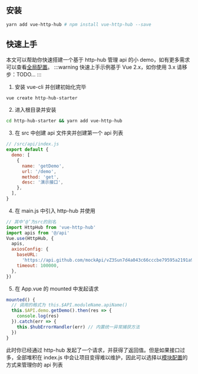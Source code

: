 ## 安装

```sh
yarn add vue-http-hub # npm install vue-http-hub --save
```

## 快速上手

本文可以帮助你快速搭建一个基于 http-hub 管理 api 的小 demo，如有更多需求可以查看[全局配置](/guide/global-config/)。
:::warning
快速上手示例基于 Vue 2.x，如你使用 3.x 请移步：TODO...
:::

1. 安装 vue-cli 并创建初始化完毕

```sh
vue create http-hub-starter
```

2. 进入根目录并安装

```sh
cd http-hub-starter && yarn add vue-http-hub
```

3. 在 src 中创建 api 文件夹并创建第一个 api 列表

```javascript
// /src/api/index.js
export default {
  demo: [
    {
      name: 'getDemo',
      url: '/demo',
      method: 'get',
      desc: '演示接口',
    },
  ],
}
```

4. 在 main.js 中引入 http-hub 并使用

```javascript
// 其中‘@’为src的别名
import HttpHub from 'vue-http-hub'
import apis from '@/api'
Vue.use(HttpHub, {
  apis,
  axiosConfig: {
    baseURL:
      'https://api.github.com/mockApi/vZ3Sun7d4a043c66cccbe79595a2191a9db1f38dac56a9e',
    timeout: 100000,
  },
})
```

5. 在 App.vue 的 mounted 中发起请求

```javascript
mounted() {
  // 调用的格式为 this.$API.moduleName.apiName()
  this.$API.demo.getDemo().then(res => {
    console.log(res)
  }).catch(err => {
    this.$hubErrorHandler(err) // 内置统一异常捕获方法
  })
}
```

此时你已经通过 http-hub 发起了一个请求，并获得了返回值。但是如果接口过多，全部堆积在 index.js 中会让项目变得难以维护，因此可以选择以[模块配置](/guide/module/)的方式来管理你的 api 列表

